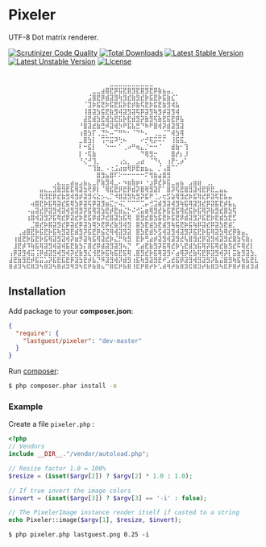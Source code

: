 # Pixeler

UTF-8 Dot matrix renderer.

[![Scrutinizer Code Quality](https://scrutinizer-ci.com/g/lastguest/pixeler/badges/quality-score.png?b=master)](https://scrutinizer-ci.com/g/lastguest/pixeler/?branch=master)
[![Total Downloads](https://poser.pugx.org/lastguest/pixeler/downloads.svg)](https://packagist.org/packages/lastguest/pixeler)
[![Latest Stable Version](https://poser.pugx.org/lastguest/pixeler/v/stable.svg)](https://packagist.org/packages/lastguest/pixeler)
[![Latest Unstable Version](https://poser.pugx.org/lastguest/pixeler/v/unstable.svg)](https://packagist.org/packages/lastguest/pixeler)
[![License](https://poser.pugx.org/lastguest/pixeler/license.svg)](https://packagist.org/packages/lastguest/pixeler)


```
⠀⠀⠀⠀⠀⠀⠀⠀⠀⠀⠀⠀⠀⠀⠀⠀⠀⠀⠀⠀⠀⠀⠀⠀⠀⠀⠀⠀⠀⠀⠀⠀⠀⠀⠀⠀⠀⠀⠀⠀⠀⠀⠀⠀⠀⠀⠀⠀⠀⠀⠀⠀⠀⠀⠀⠀⠀⠀
⠀⠀⠀⠀⠀⠀⠀⠀⠀⠀⠀⠀⠀⠀⠀⠀⠀⠀⠀⠀⠀⠀⠀⣀⣀⣀⣀⣀⣀⣀⣀⣀⣀⠀⠀⠀⠀⠀⠀⠀⠀⠀⠀⠀⠀⠀⠀⠀⠀⠀⠀⠀⠀⠀⠀⠀⠀⠀
⠀⠀⠀⠀⠀⠀⠀⠀⠀⠀⠀⠀⠀⠀⠀⠀⠀⠀⠀⣀⣀⣴⣿⣟⡿⣯⣟⣿⣻⣟⣿⣻⣟⡿⣷⣦⣤⡀⠀⠀⠀⠀⠀⠀⠀⠀⠀⠀⠀⠀⠀⠀⠀⠀⠀⠀⠀⠀
⠀⠀⠀⠀⠀⠀⠀⠀⠀⠀⠀⠀⠀⠀⠀⠀⠀⠀⣨⣿⣟⡿⣾⣽⣻⢷⣻⣞⣷⣻⣞⡷⣯⣟⡷⣯⣷⣎⠁⠀⠀⠀⠀⠀⠀⠀⠀⠀⠀⠀⠀⠀⠀⠀⠀⠀⠀⠀
⠀⠀⠀⠀⠀⠀⠀⠀⠀⠀⠀⠀⠀⠀⠀⠀⠀⠈⣹⡷⣯⣟⡷⣯⣟⣯⡷⣟⡾⣷⢯⣟⡷⣯⣟⣷⣻⢾⣧⠀⠀⠀⠀⠀⠀⠀⠀⠀⠀⠀⠀⠀⠀⠀⠀⠀⠀⠀
⠀⠀⠀⠀⠀⠀⠀⠀⠀⠀⠀⠀⠀⠀⠀⠀⠀⢸⣿⣽⣳⣯⣟⣷⣻⢾⣽⣻⣽⢯⡿⣽⣻⢷⣻⡾⣽⣻⢾⠀⠀⠀⠀⠀⠀⠀⠀⠀⠀⠀⠀⠀⠀⠀⠀⠀⠀⠀
⠀⠀⠀⠀⠀⠀⠀⠀⠀⠀⠀⠀⠀⠀⠀⠀⠀⣼⣟⣾⣳⣟⣾⣳⣟⣯⡷⣟⣾⣻⡽⣷⣻⢯⣷⣟⣯⣟⡿⣧⠀⠀⠀⠀⠀⠀⠀⠀⠀⠀⠀⠀⠀⠀⠀⠀⠀⠀
⠀⠀⠀⠀⠀⠀⠀⠀⠀⠀⠀⠀⠀⠀⠀⠀⠘⣿⣽⣞⣷⣛⠾⣽⢾⡳⠟⣯⣧⣛⠙⠷⠟⣿⢾⡽⣾⣽⣻⣽⠀⠀⠀⠀⠀⠀⠀⠀⠀⠀⠀⠀⠀⠀⠀⠀⠀⠀
⠀⠀⠀⠀⠀⠀⠀⠀⠀⠀⠀⠀⠀⠀⠀⠀⢰⣿⣳⡏⢀⣙⡓⠤⠉⠛⠓⠂⠈⠙⠓⠄⠀⢀⣀⣈⠉⢾⣳⢿⠀⠀⠀⠀⠀⠀⠀⠀⠀⠀⠀⠀⠀⠀⠀⠀⠀⠀
⠀⠀⠀⠀⠀⠀⠀⠀⠀⠀⠀⠀⠀⠀⠀⠀⣀⣿⣳⡇⠀⢩⠭⣭⠽⢓⠦⠀⠀⠀⠔⡚⢯⡭⠭⠍⠀⢸⣯⣯⡀⠀⠀⠀⠀⠀⠀⠀⠀⠀⠀⠀⠀⠀⠀⠀⠀⠀
⠀⠀⠀⠀⠀⠀⠀⠀⠀⠀⠀⠀⠀⠀⠀⠀⠇⠒⣯⡇⠀⠀⠑⠒⠂⠁⢀⠴⠛⢶⣄⡈⠒⠒⠈⠀⠀⣾⣷⠂⢹⠀⠀⠀⠀⠀⠀⠀⠀⠀⠀⠀⠀⠀⠀⠀⠀⠀
⠀⠀⠀⠀⠀⠀⠀⠀⠀⠀⠀⠀⠀⠀⠀⠀⡇⠐⢯⣷⠀⠀⠀⠀⠀⠀⠀⠀⠀⠀⠙⢿⣻⡒⠀⠀⠀⣿⡞⡆⡸⠀⠀⠀⠀⠀⠀⠀⠀⠀⠀⠀⠀⠀⠀⠀⠀⠀
⠀⠀⠀⠀⠀⠀⠀⠀⠀⠀⠀⠀⠀⠀⠀⠀⠘⢌⠚⢹⡀⠀⠀⠀⠀⢠⣢⡀⠀⣠⣴⠀⠈⠙⢆⠀⢰⡟⢂⡴⠁⠀⠀⠀⠀⠀⠀⠀⠀⠀⠀⠀⠀⠀⠀⠀⠀⠀
⠀⠀⠀⠀⠀⠀⠀⠀⠀⠀⠀⠀⠀⠀⠀⠀⠀⠀⠉⢹⣷⡀⠠⢐⣨⣴⣶⢿⡿⣟⣶⣦⣄⠀⡈⢠⣿⠉⠁⠀⠀⠀⠀⠀⠀⠀⠀⠀⠀⠀⠀⠀⠀⠀⠀⠀⠀⠀
⠀⠀⠀⠀⠀⠀⠀⠀⠀⠀⠀⠀⠀⠀⠀⠀⠀⠀⠀⠀⣿⣻⣦⣿⠏⠕⠒⠒⠒⠒⠒⠍⢻⣷⣴⣿⣻⠀⠀⠀⠀⠀⠀⠀⠀⠀⠀⠀⠀⠀⠀⠀⠀⠀⠀⠀⠀⠀
⠀⠀⠀⠀⠀⠀⠀⠀⠀⠀⢀⣄⣀⣀⣴⣤⣠⣦⣄⣀⡟⣷⣻⢾⣀⠄⠲⣶⣷⡶⠆⠐⣰⡿⣞⡷⣯⣀⣤⣦⠀⣠⣶⣶⠀⢀⡀⠀⠀⠀⠀⠀⠀⠀⠀⠀⠀⠀
⠀⠀⠀⠀⠀⠀⠀⣤⣄⣀⣹⣿⣻⣟⣯⢿⣽⣳⢟⡿⡇⠈⢿⣯⣟⡿⣟⡿⣾⡽⣿⢿⣻⣽⡏⠁⣿⡽⢯⣟⣿⣻⣽⢾⣟⡿⣟⣀⣤⣄⠀⠀⠀⠀⠀⠀⠀⠀
⠀⠀⠀⠀⠀⠀⠀⢿⣻⣟⡿⣞⣷⣻⢾⣻⡾⣽⣻⢮⣕⡢⢄⡉⠺⣿⣽⣻⢷⣻⡽⣯⠟⢈⡠⢖⣫⣵⢿⣻⣞⡷⣯⢿⣞⡿⣽⢯⣟⣧⣤⠀⠀⠀⠀⠀⠀⠀
⠀⠀⠀⠀⠀⢴⣿⣟⡷⣯⢿⣽⣞⣯⢿⣳⡿⣽⢯⡿⣽⣻⣶⣍⡒⢬⡁⠉⠉⠉⢉⡤⢚⣩⣾⣻⣽⢾⣻⢷⣯⢿⣽⣻⣞⡿⣽⣯⣟⡾⣧⣄⠀⠀⠀⠀⠀⠀
⠀⠀⠀⠀⠠⣤⣽⣞⡿⣽⣻⢾⣽⢾⣻⣽⣻⡽⣯⢿⣽⣳⣟⡾⣟⣶⣌⡓⠬⢚⣥⣶⢿⣻⣞⡷⣯⣟⣯⢿⣞⣯⡷⣯⢿⡽⣷⣻⣞⣿⣳⢯⠀⠀⠀⠀⠀⠀
⠀⠀⠀⠀⢰⣿⢾⣽⣻⡽⣯⢿⣞⡿⣽⣞⡷⣟⣯⡿⣾⡽⣞⣿⣽⣳⣯⢿⠀⣿⣻⣞⣿⣳⣯⣟⡷⣯⣟⡿⣾⣽⣻⡽⣯⣟⡷⣟⣾⣳⣟⣋⠀⠀⠀⠀⠀⠀
⠀⠀⠀⠀⠀⣈⣿⣞⡷⣿⣽⣻⣞⡿⣽⣞⡿⣽⣳⢿⡳⣟⡿⣞⣷⣻⢾⣻⠀⣿⣳⣟⣾⣳⣟⣾⣻⢷⣯⣟⡷⣯⢷⡿⣽⣞⡿⣽⣳⣟⣾⡁⠀⠀⠀⠀⠀⠀
⠀⠀⢀⣴⣿⣟⡷⣯⣟⡷⣯⢷⣻⣽⣟⣾⣻⡽⣯⣟⡿⣮⣝⢿⢾⣽⣻⣽⠀⣿⣳⣟⣾⡳⣫⢾⣽⣻⢾⣽⣻⡽⣯⣟⡷⣯⢿⣽⣳⢿⣞⡿⣷⣤⡀⠀⠀⠀
⠀⢰⣾⣟⡷⣯⣟⡷⣯⢿⣽⣻⣽⢾⡽⣶⡻⣽⢷⣯⢿⣽⣞⡷⣌⡛⢷⣻⠀⣟⡷⢛⣴⡾⣽⣻⢾⣽⣻⣞⢧⣿⣻⣞⡿⣽⣻⢾⣽⣻⣞⣿⣳⢯⣷⡄⠀⠀
⠀⣸⣟⡾⠹⢷⣯⢿⣽⣻⢾⣽⢾⣯⣟⣷⣳⡍⣿⣞⡿⣾⣽⣻⣽⣻⢦⡙⠀⢋⣴⣟⣷⣻⡽⣯⢿⣞⡷⢣⣟⣾⣳⣯⢿⡽⣯⢿⣞⣷⣻⣞⠯⢿⣞⡇⠀⠀
⢠⡿⣽⣻⢾⣭⢨⡿⣾⣽⣻⢾⣻⢾⡽⣞⣷⣻⣎⢺⣟⡷⣯⢷⣯⣟⣯⢿⢀⣿⣻⣞⡷⣯⢿⣽⣻⠎⣴⢿⡽⣞⣷⢯⣟⡿⣽⣻⢾⡽⡇⣭⣷⣻⣽⣳⡀⠀
⣼⣟⣷⣻⣟⡾⣯⣭⣡⡽⣯⣟⣯⣟⡿⣽⣳⣟⡾⣧⡙⠿⣽⣻⢾⡽⣾⣻⢰⣯⢷⣻⣽⣻⣟⠞⣡⣞⣯⡿⣽⣻⢾⣻⣽⣻⡽⣧⣬⣿⣻⢷⣯⢷⣯⣟⣇⠀
⠿⠾⠽⠳⠯⠿⠽⠳⠿⠽⠳⠿⠾⠽⠻⠽⠳⠯⠟⠷⠿⠦⠉⠿⠯⠟⠷⠿⠸⠯⠟⠿⠞⠗⠡⠾⠻⠞⠷⠿⠽⠯⠿⠽⠞⠷⠿⠽⠳⠯⠟⠿⠞⠿⠾⠽⠾⠀
```

## Installation


Add package to your **composer.json**:

```json
{
  "require": {
    "lastguest/pixeler": "dev-master"
  }
}
```

Run [composer](https://getcomposer.org/download/):

```bash
$ php composer.phar install -o
```

### Example

Create a file `pixeler.php` :

```php
<?php
// Vendors
include __DIR__."/vendor/autoload.php";

// Resize factor 1.0 = 100%
$resize = (isset($argv[2]) ? $argv[2] * 1.0 : 1.0);

// If true invert the image colors
$invert = (isset($argv[3]) ? $argv[3] == '-i' : false);

// The PixelerImage instance render itself if casted to a string
echo Pixeler::image($argv[1], $resize, $invert);

```

```
$ php pixeler.php lastguest.png 0.25 -i
```
